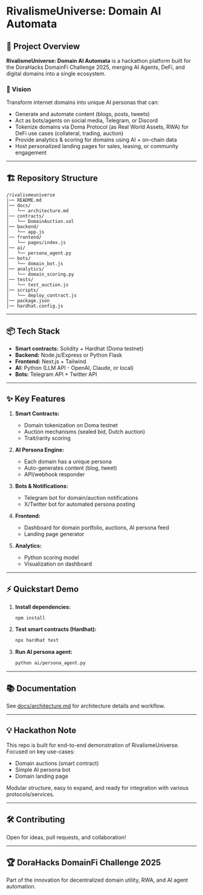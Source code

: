 # RivalismeUniverse: Domain AI Automata

## 🚀 Project Overview

**RivalismeUniverse: Domain AI Automata** is a hackathon platform built for the DoraHacks DomainFi Challenge 2025, merging AI Agents, DeFi, and digital domains into a single ecosystem.

### 🎯 Vision

Transform internet domains into unique AI personas that can:
- Generate and automate content (blogs, posts, tweets)
- Act as bots/agents on social media, Telegram, or Discord
- Tokenize domains via Doma Protocol (as Real World Assets, RWA) for DeFi use cases (collateral, trading, auction)
- Provide analytics & scoring for domains using AI + on-chain data
- Host personalized landing pages for sales, leasing, or community engagement

---

## 🏗️ Repository Structure

```
/rivalismeuniverse
│── README.md
│── docs/
│   └── architecture.md
│── contracts/
│   └── DomainAuction.sol
│── backend/
│   └── app.js
│── frontend/
│   └── pages/index.js
│── ai/
│   └── persona_agent.py
│── bots/
│   └── domain_bot.js
│── analytics/
│   └── domain_scoring.py
│── tests/
│   └── test_auction.js
│── scripts/
│   └── deploy_contract.js
│── package.json
│── hardhat.config.js
```

---

## 📦 Tech Stack

- **Smart contracts:** Solidity + Hardhat (Doma testnet)
- **Backend:** Node.js/Express or Python Flask
- **Frontend:** Next.js + Tailwind
- **AI:** Python (LLM API - OpenAI, Claude, or local)
- **Bots:** Telegram API + Twitter API

---

## ✨ Key Features

1. **Smart Contracts:**  
   - Domain tokenization on Doma testnet  
   - Auction mechanisms (sealed bid, Dutch auction)  
   - Trait/rarity scoring

2. **AI Persona Engine:**  
   - Each domain has a unique persona  
   - Auto-generates content (blog, tweet)  
   - API/webhook responder

3. **Bots & Notifications:**  
   - Telegram bot for domain/auction notifications  
   - X/Twitter bot for automated persona posting

4. **Frontend:**  
   - Dashboard for domain portfolio, auctions, AI persona feed  
   - Landing page generator

5. **Analytics:**  
   - Python scoring model  
   - Visualization on dashboard

---

## ⚡ Quickstart Demo

1. **Install dependencies:**
   ```bash
   npm install
   ```

2. **Test smart contracts (Hardhat):**
   ```bash
   npx hardhat test
   ```

3. **Run AI persona agent:**
   ```bash
   python ai/persona_agent.py
   ```

---

## 📚 Documentation

See [docs/architecture.md](docs/architecture.md) for architecture details and workflow.

---

## 💡 Hackathon Note

This repo is built for end-to-end demonstration of RivalismeUniverse. Focused on key use-cases:
- Domain auctions (smart contract)
- Simple AI persona bot
- Domain landing page

Modular structure, easy to expand, and ready for integration with various protocols/services.

---

## 🛠️ Contributing

Open for ideas, pull requests, and collaboration!

---

## 🏆 DoraHacks DomainFi Challenge 2025

Part of the innovation for decentralized domain utility, RWA, and AI agent automation.
